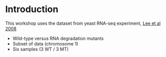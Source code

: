 # Introduction

This workshop uses the dataset from yeast RNA-seq experiment, <a href="https://journals.plos.org/plosgenetics/article?id=10.1371/journal.pgen.1000299">Lee et al 2008 </a>

- Wild-type versus RNA degradation mutants
- Subset of data (chromosome 1)
- Six samples (3 WT / 3 MT)



